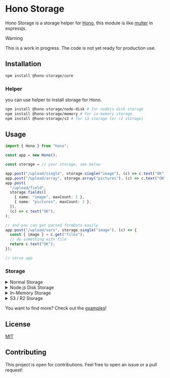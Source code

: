 # Hono Storage

Hono Storage is a storage helper for [Hono](https://github.com/honojs/hono), this module is like [multer](https://github.com/expressjs/multer) in expressjs.

> [!WARNING]
> This is a work in progress. The code is not yet ready for production use.

## Installation

```bash
npm install @hono-storage/core
```

### Helper

you can use helper to install storage for Hono.

```bash
npm install @hono-storage/node-disk # for nodejs disk storage
npm install @hono-storage/memory # for in-memory storage
npm install @hono-storage/s3 # for s3 storage (or r2 storage)
```

## Usage

```ts
import { Hono } from "hono";

const app = new Hono();

const storage = // your storage, see below

app.post("/upload/single", storage.single("image"), (c) => c.text("OK"));
app.post("/upload/array", storage.array("pictures"), (c) => c.text("OK"));
app.post(
  "/upload/field",
  storage.fields([
    { name: "image", maxCount: 1 },
    { name: "pictures", maxCount: 2 },
  ]),
  (c) => c.text("OK"),
);

// and you can get parsed formData easily
app.post("/upload/vars", storage.single("image"), (c) => {
  const { image } = c.get("files");
  // do something with file
  return c.text("OK");
});

// serve app
```

### Storage

<details>
  <summary>Normal Storage</summary>

  ```ts
  import { HonoStorage } from "@hono-storage/core";

  const storage = new HonoStorage({
    storage: (c, files) => {
      // do something with the files, eg, upload to s3, or save to local, etc.
    },
  });
  ```
</details>

<details>
  <summary>Node.js Disk Storage</summary>

  ```ts
  import { HonoDiskStorage } from "@hono-storage/node-disk";

  const storage = new HonoDiskStorage({
    dest: "./uploads",
    filename: (c, file) => `${file.originalname}-${Date.now()}.${file.extension}`,
  });
```

</details>

<details>
  <summary>In-Memory Storage</summary>

  ```ts
  import { HonoMemoryStorage } from "@hono-storage/memory";

  const storage = new HonoMemoryStorage({
    key: (c, file) => `${file.originalname}-${new Date()}`,
  });
  ```

</details>

<details>
  <summary>S3 / R2 Storage</summary>

  ```ts
  import { S3Client } from "@aws-sdk/client-s3";
  import { HonoS3Storage } from "@hono-storage/s3";

  /** if you use S3 */
  const client = new S3Client({
    region: "[your-bucket-region]",
    credentials: {
      accessKeyId: AWS_ACCESS_KEY_ID,
      secretAccessKey: AWS_SECRET_ACCESS_KEY,
    },
  });

  /** if you use R2 */
  const client = new S3Client({
    region: "auto",
    endpoint: `https://${ACCOUNT_ID}.r2.cloudflarestorage.com`,
    credentials: {
      accessKeyId: ACCESS_KEY_ID,
      secretAccessKey: SECRET_ACCESS_KEY,
    },
  });

  const storage = new HonoS3Storage({
    key: (_, file) => `${file.originalname}-${new Date().getTime()}`,
    bucket: "[your-bucket-name]",
    client,
  });
  ```

</details>


You want to find more? Check out the [examples](./examples)!

## License

[MIT](./LICENSE)

## Contributing

This project is open for contributions. Feel free to open an issue or a pull request!
